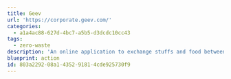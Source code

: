 ```yaml
---
title: Geev
url: 'https://corporate.geev.com/'
categories:
  - a1a4ac88-627d-4bc7-a5b5-d3dcdc10cc43
tags:
  - zero-waste
description: 'An online application to exchange stuffs and food between people. Easily discuss, meet and give a second life to objects and food.  The more you give the more people trust you when you want to get something.'
blueprint: action
id: 803a2292-08a1-4352-9181-4cde925730f9
---
```

